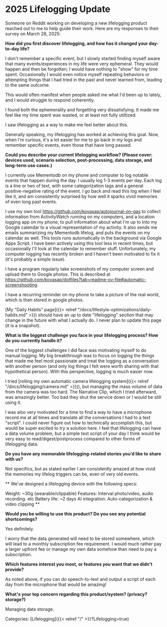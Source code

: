 # 2025 Lifelogging Update

Someone on Reddit working on developing a new lifelogging product reached out to
me to help guide their work.
Here are my responses to their survey on March 28, 2025:

**How did you first discover lifelogging, and how has it changed your day-to-day life?**

I don't remember a specific event, but I slowly started finding myself aware
that many events/experiences in my life were very ephemeral.
They would happen and then be forgotten; I would have nothing to "show" for my
time spent.
Occasionally I would even notice myself repeating behaviors or attempting things
that I had tried in the past and never learned from, leading to the same
outcome.

This would often manifest when people asked me what I'd been up to lately, and I
would struggle to respond coherently.

I found both the ephemerality and forgetting very dissatisfying.
It made me feel like my time spent was wasted, or at least not fully utiltized.

I saw lifelogging as a way to make me feel better about this.

Generally speaking, my lifelogging has worked at achieving this goal.
Now, when I'm curious, it's a lot easier for me to go back in my logs and
remember specific events, even those that have long passed.

**Could you describe your current lifelogging workflow? (Please cover: devices used, scenario selection, post-processing, data storage, and long-term use cases.)**

I currently use Mementodb on my phone and computer to log notable events that
happen during the day.
I usually log 1-3 events per day.
Each log is a line or two of text, with some categorization tags and a general
positive-negative rating of the event.
I go back and read this log when I feel like it, and am consistently surprised
by how well it sparks vivid memories of even long past events.

I use my own tool https://github.com/kovasap/autojournal-on-gas to collect
information from ActivityWatch running on my computers, and a location logging
app on my phone, to pull information about what I'm up to into my Google
calendar to a visual representation of my activity.
It also sends me emails summarizing my Mementodb lifelog, and puts the events on
my calendar as well.
This tools runs automatically in the background via Google Apps Script.
I have been actively using this tool less in recent times, but occasionally I'll
look at the calendar to remember stuff.
Unfortunately, my computer logging has recently broken and I haven't been
motivated to fix it (it's probably a simple issue).

I have a program regularly take screenshots of my computer screen and upload
them to Google photos.
This is described at
https://github.com/kovasap/dotfiles?tab=readme-ov-file#automatic-screenshooting.

I have a recurring reminder on my phone to take a picture of the real world,
which is then stored in google photos.

[My "Daily Habits" page]({{< relref
"/docs/lifestyle-optimizations/daily-habits.md" >}}) should have an up to date
"lifelogging" section that may change in the future with what I actually do.
I never plan to update this page (it is a snapshot).

**What is the biggest challenge you face in your lifelogging process? How do you currently handle it?**

One of the biggest challenges I did face was motivating myself to do manual
logging.
My big breakthrough was to focus on logging the things that made me feel most
passionate and treat the logging as a conversation with another person (and only
log things I felt were worth sharing with that hypothetical person).
With this perspective, logging is much easier now.

I tried [rolling my own automatic camera lifelogging system]({{< relref
"/docs/lifelogging/camera.md" >}})), but managing the mass volume of data from
the camera was too hard.
The Narrative Clip, which I tried afterward, was amazingly better.
Too bad they shut the service down or I would be still using it.

I was also very motivated for a time to find a way to have a microphone record
me at all times and translate all the conversations I had to a text "script".
I could never figure out how to technically accomplish this, but would be super
excited to try a solution here.
I feel that lifelogging can have a data volume problem, but a simple text script
of your day I think would be very easy to read/digest/postprocess compared to
other forms of lifelogging data.

**Do you have any memorable lifelogging-related stories you’d like to share with us?**

Not specifics, but as stated earlier I am consistently amazed at how vivid the
memories my lifelog triggers can be, even of very old events.

**
We’ve designed a lifelogging device with the following specs:

Weight: ~30g (wearable/clippable)
Features: Interval photo/video, audio recording. etc
Battery life: ~2 days
AI integration: Auto-categorization & video clipping
**

**Would you be willing to use this product? Do you see any potential shortcomings?**

Yes definitely.

I worry that the data generated will need to be stored somewhere, which will
lead to a monthly subscription fee requirement.
I would much rather pay a larger upfront fee or manage my own data somehow than
need to pay a subscription.

**Which features interest you most, or features you want that we didn't provide?**

As noted above, if you can do speech-to-text and output a script of each day
from the microphone that would be amazing!

**What's your top concern regarding this product/system? (privacy? storage?)**

Managing data storage.

Categories: [Lifelogging]({{< relref "/" >}}?Lifelogging=true)